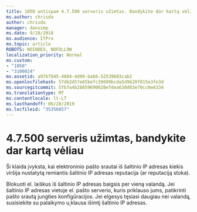 ```yaml
---
title: 1050 antispam 4.7.500 serveris užimtas. Bandykite dar kartą vėliau iš [XXX.XXX.XXX.XXX]
ms.author: chrisda
author: chrisda
manager: dansimp
ms.date: 9/28/2018
ms.audience: ITPro
ms.topic: article
ROBOTS: NOINDEX, NOFOLLOW
localization_priority: Normal
ms.custom:
- "1050"
- "3100024"
ms.assetid: a97b7845-4884-4d99-bab6-52539603cab2
ms.openlocfilehash: 57db2d57e65befc39699bcda5d9620f015e3fe3d
ms.sourcegitcommit: 5fb7a4b28859690020efdea630d03e70cc0e6334
ms.translationtype: MT
ms.contentlocale: lt-LT
ms.lasthandoff: 06/28/2019
ms.locfileid: "35356857"
---
```

# <a name="47500-server-busy-please-try-again-later"></a>4.7.500 serveris užimtas, bandykite dar kartą vėliau

Ši klaida įvyksta, kai elektroninio pašto srautai iš šaltinio IP adresas kiekis viršija nustatytą remiantis šaltinio IP adresas reputacija (ar reputaciją stoka).

Blokuoti el. laiškus iš šaltinio IP adresas baigsis per vieną valandą. Jei šaltinio IP adresas vietoje el. pašto serverio, kuris priklauso jums, patikrinti pašto srautą jungties konfigūracijos. Jei elgesys tęsiasi daugiau nei valandą, susisiekite su palaikymo u˛klausa išimtį šaltinio IP adresas.
